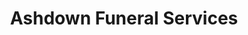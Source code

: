 ---
title: "Ashdown Funeral Services"
url: /belvedere/ashdown-funeral-services/
shop: funeral directors
---